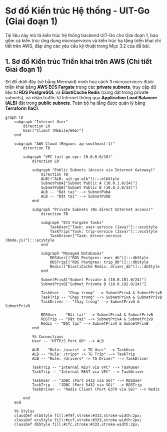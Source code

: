 # Sơ đồ Kiến trúc Hệ thống - UIT-Go (Giai đoạn 1)

Tài liệu này mô tả kiến trúc hệ thống backend UIT-Go cho Giai đoạn 1, bao gồm cả kiến trúc ứng dụng microservices và kiến trúc hạ tầng triển khai chi tiết trên AWS, đáp ứng các yêu cầu kỹ thuật trong Mục 3.2 của đề bài.

## 1. Sơ đồ Kiến trúc Triển khai trên AWS (Chi tiết Giai đoạn 1)

Sơ đồ dưới đây (vẽ bằng Mermaid) minh họa cách 3 microservices được triển khai bằng **AWS ECS Fargate** trong các **private subnets**, truy cập dữ liệu từ **RDS PostgreSQL** và **ElastiCache Redis** (cũng đặt trong private subnets), và nhận traffic từ Internet thông qua **Application Load Balancer (ALB)** đặt trong **public subnets**. Toàn bộ hạ tầng được quản lý bằng **Terraform (IaC)**.

```mermaid
graph TD
    subgraph "Internet User"
        direction LR
        User["Client (Mobile/Web)"]
    end

    subgraph "AWS Cloud (Region: ap-southeast-1)"
        direction TB

        subgraph "VPC (uit-go-vpc: 10.0.0.0/16)"
            direction LR

            subgraph "Public Subnets (Access via Internet Gateway)"
                direction TB
                ALB[("ALB: uit-go-alb")]:::elbStyle
                SubnetPubA["Subnet Public A (10.0.1.0/24)"]
                SubnetPubB["Subnet Public B (10.0.2.0/24)"]
                ALB -- "Đặt tại" --> SubnetPubA
                ALB -- "Đặt tại" --> SubnetPubB
            end

            subgraph "Private Subnets (No direct Internet access)"
                direction TB

                subgraph "ECS Fargate Tasks"
                    TaskUser["Task: user-service (Java)"]:::ecsStyle
                    TaskTrip["Task: trip-service (Java)"]:::ecsStyle
                    TaskDriver["Task: driver-service (Node.js)"]:::ecsStyle
                end

                subgraph "Managed Databases"
                    RDSUser[("RDS Postgres: user_db")]:::dbStyle
                    RDSTrip[("RDS Postgres: trip_db")]:::dbStyle
                    Redis[("ElastiCache Redis: driver_db")]:::dbStyle
                end

                SubnetPrivA["Subnet Private A (10.0.101.0/24)"]
                SubnetPrivB["Subnet Private B (10.0.102.0/24)"]

                TaskUser -- "Chạy trong" --> SubnetPrivA & SubnetPrivB
                TaskTrip -- "Chạy trong" --> SubnetPrivA & SubnetPrivB
                TaskDriver -- "Chạy trong" --> SubnetPrivA & SubnetPrivB

                RDSUser -- "Đặt tại" --> SubnetPrivA & SubnetPrivB
                RDSTrip -- "Đặt tại" --> SubnetPrivA & SubnetPrivB
                Redis -- "Đặt tại" --> SubnetPrivA & SubnetPrivB
            end

            %% Connections
            User -- "HTTP/S Port 80" --> ALB

            ALB -- "Rule: /users* -> TG User" --> TaskUser
            ALB -- "Rule: /trips* -> TG Trip" --> TaskTrip
            ALB -- "Rule: /drivers* -> TG Driver" --> TaskDriver

            TaskTrip -- "Internal REST via VPC" --> TaskUser
            TaskTrip -- "Internal REST via VPC" --> TaskDriver

            TaskUser -- "JDBC (Port 5432 via SG)" --> RDSUser
            TaskTrip -- "JDBC (Port 5432 via SG)" --> RDSTrip
            TaskDriver -- "Redis Client (Port 6379 via SG)" --> Redis

        end
    end

    %% Styles
    classDef elbStyle fill:#f9f,stroke:#333,stroke-width:2px;
    classDef ecsStyle fill:#ccf,stroke:#333,stroke-width:2px;
    classDef dbStyle fill:#cfc,stroke:#333,stroke-width:2px;
```
